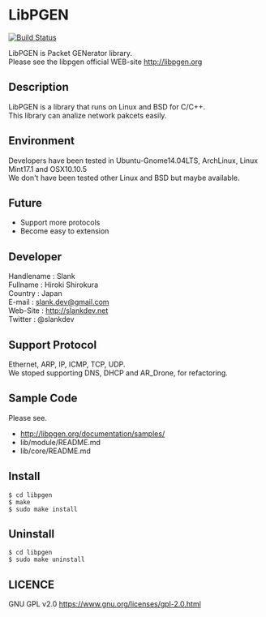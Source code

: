 # LibPGEN

[![Build Status](https://travis-ci.org/slankdev/libpgen.svg?branch=master)](https://travis-ci.org/slankdev/libpgen)

LibPGEN is Packet GENerator library.  
Please see the libpgen official WEB-site http://libpgen.org

## Description
LibPGEN is a library that runs on Linux and BSD for C/C++.  
This library can analize network pakcets easily.


## Environment
Developers have been tested in Ubuntu-Gnome14.04LTS, ArchLinux, Linux Mint17.1 and OSX10.10.5  
We don't have been tested other Linux and BSD but maybe available.

 

## Future
* Support more protocols  
* Become easy to extension 


## Developer
Handlename  : Slank  
Fullname    : Hiroki Shirokura  
Country     : Japan  
E-mail      : slank.dev@gmail.com  
Web-Site    : http://slankdev.net  
Twitter     : @slankdev  


## Support Protocol
Ethernet, ARP, IP, ICMP, TCP, UDP.  
We stoped supporting DNS, DHCP and AR_Drone, for refactoring. 


## Sample Code

Please see.
 - http://libpgen.org/documentation/samples/
 - lib/module/README.md
 - lib/core/README.md




## Install

	$ cd libpgen
	$ make
	$ sudo make install

## Uninstall 

	$ cd libpgen
	$ sudo make uninstall


## LICENCE

GNU GPL v2.0 https://www.gnu.org/licenses/gpl-2.0.html 
